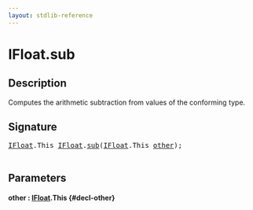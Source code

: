 ```yaml
---
layout: stdlib-reference
---
```


# IFloat\.sub

## Description

Computes the arithmetic subtraction from values of the conforming type.




## Signature 

<pre>
<a href="/stdlib-reference/interfaces/ifloat-01/index" class="code_type">IFloat</a>.<span class="code_keyword">This</span> <a href="/stdlib-reference/interfaces/ifloat-01/index" class="code_type">IFloat</a>.<a href="/stdlib-reference/interfaces/ifloat-01/sub">sub</a>(<a href="/stdlib-reference/interfaces/ifloat-01/index" class="code_type">IFloat</a>.<span class="code_keyword">This</span> <a href="/stdlib-reference/interfaces/ifloat-01/sub#decl-other" class="code_param">other</a>);

</pre>

## Parameters

#### other  : [IFloat](/stdlib-reference/interfaces/ifloat-01/index)\.This {#decl-other}

